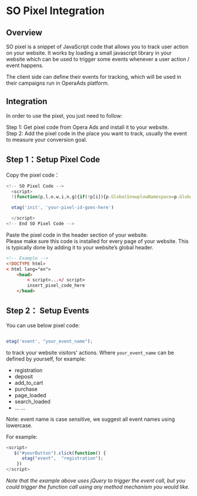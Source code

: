 # SO Pixel Integration


## **Overview**

SO pixel is a snippet of JavaScript code that allows you to track user action on your website. It works by loading a small javascript library in your website which can be used  to trigger some events whenever a user action / event happens. 

The client side can define their events for tracking, which will be used in their campaigns run in OperaAds platform.

## **Integration**

In order to use the pixel, you just need to follow:

Step 1: Get pixel code from Opera Ads and install it to your website.  
Step 2: Add the pixel code in the place you want to track, usually the event to measure your conversion goal.

##  **Step 1：Setup Pixel Code**

Copy the pixel code：

```javascript
<!-- SO Pixel Code -->
  <script>
  !(function(p,l,o,w,i,n,g){if(!p[i]){p.GlobalSnowplowNamespace=p.GlobalSnowplowNamespace||[];p.GlobalSnowplowNamespace.push(i);p[i]=function(){(p[i].q=p[i].q||[]).push(arguments)};p[i].q=p[i].q||[];n=l.createElement(o);g=l.getElementsByTagName(o)[0];n.async=1;n.src=w;g.parentNode.insertBefore(n,g)}})(window,document,"script","//res-odx.op-mobile.opera.com/sp.js","otag");

  otag('init', 'your-pixel-id-goes-here')

  </script>
<!-- End SO Pixel Code -->
```

Paste the pixel code in the header section of your website.    
Please make sure this code is installed for every page of your website. This is typically done by adding it to your website’s global header.

```html
<!-- Example -->
<!DOCTYPE html>
< html lang="en">
    <head>
        < script>...</ script>
        insert_pixel_code_here
    </head>

```

## **Step 2： Setup Events**

You can use below pixel code:

```javascript

otag('event', "your_event_name"); 
```

to track your website visitors' actions.  Where `your_event_name` can be defined by yourself,  for example:

* registration  
* deposit  
* add_to_cart
* purchase  
* page_loaded
* search_loaded
* … …


Note: event name is case sensitive, we suggest all event names using lowercase.

For example:

```javascript
<script>
   $("#yourButton").click(function() {
      otag("event",  "registration");
    })
</script>
```

*Note that the example above uses jQuery to trigger the event call, but you could trigger the function call using any method mechanism you would like.*
